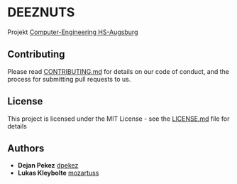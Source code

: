 # DEEZNUTS

Projekt [Computer-Engineering HS-Augsburg](https://www.hs-augsburg.de/en/Computer-Science/Computer-Engineering-BEng.html)

## Contributing

Please read [CONTRIBUTING.md]( DEEZNUTS/CONTRIBUTING.md) for details on our code of conduct, and the process for submitting pull requests to us.

## License

This project is licensed under the MIT License - see the [LICENSE.md](LICENSE.md) file for details

## Authors

* **Dejan Pekez**  [dpekez](https://github.com/dpekez)
* **Lukas Kleybolte**  [mozartuss](https://github.com/mozartuss)
